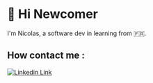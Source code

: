 # :wave: Hi Newcomer

I'm Nicolas, a software dev in learning from :fr:.


## How contact me :

[![Linkedin Link](https://img.shields.io/badge/Linkedin-Link?style=plastic&logo=Linkedin&logoColor=black&labelColor=blue&color=black&link=https%3A%2F%2Fwww.linkedin.com%2Fin%2F)](in/nicolas-puchois-6921061b8)
